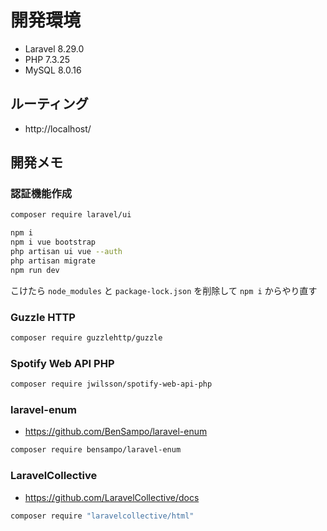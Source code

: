 # 開発環境

- Laravel 8.29.0
- PHP 7.3.25
- MySQL 8.0.16

## ルーティング

- http://localhost/

## 開発メモ

### 認証機能作成

```sh
composer require laravel/ui
```

```sh
npm i
npm i vue bootstrap
php artisan ui vue --auth
php artisan migrate
npm run dev
```

こけたら `node_modules` と `package-lock.json` を削除して `npm i` からやり直す

### Guzzle HTTP

```sh
composer require guzzlehttp/guzzle
```

### Spotify Web API PHP

```sh
composer require jwilsson/spotify-web-api-php
```

### laravel-enum

- https://github.com/BenSampo/laravel-enum

```sh
composer require bensampo/laravel-enum
```

### LaravelCollective

- https://github.com/LaravelCollective/docs

```sh
composer require "laravelcollective/html"
```
